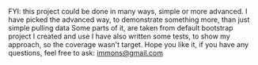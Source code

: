 FYI: this project could be done in many ways, simple or more advanced.
I have picked the advanced way, to demonstrate something more, than just simple pulling data
Some parts of it, are taken from default bootstrap project I created and use
I have also written some tests, to show my approach, so the coverage wasn't target.
Hope you like it, if you have any questions, feel free to ask: immons@gmail.com